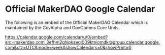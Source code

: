 # Official MakerDAO Google Calendar

The following is an embed of the Official MakerDAO Calendar which is maintained by the GovAlpha and GovComms Core Units.

https://calendar.google.com/calendar/u/0/embed?src=makerdao.com_3efhm2ghipksegl009ktniomdk@group.calendar.google.com&ctz=UTC&mode=week&showCalendars=0&showPrint=0